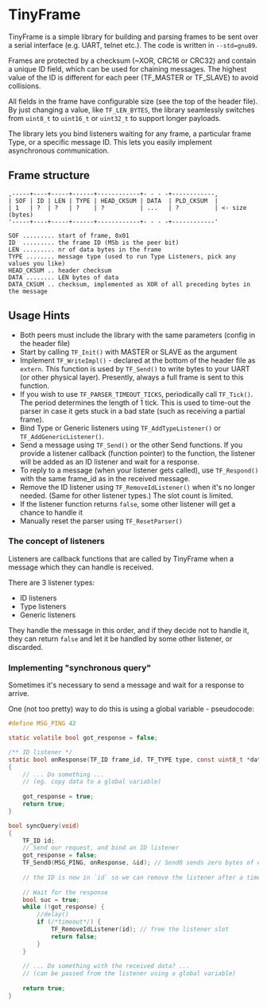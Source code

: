 # TinyFrame

TinyFrame is a simple library for building and parsing frames to be sent 
over a serial interface (e.g. UART, telnet etc.). The code is written 
in `--std=gnu89`.

Frames are protected by a checksum (~XOR, CRC16 or CRC32) and contain 
a unique ID field, which can be used for chaining messages. The highest value 
of the ID is different for each peer (TF_MASTER or TF_SLAVE) to avoid collisions.

All fields in the frame have configurable size (see the top of the header file).
By just changing a value, like `TF_LEN_BYTES`, the library seamlessly switches 
from `uint8_t` to `uint16_t` or `uint32_t` to support longer payloads.

The library lets you bind listeners waiting for any frame, a particular frame Type,
or a specific message ID. This lets you easily implement asynchronous
communication.

## Frame structure

```
,-----+----+-----+------+------------+- - - -+------------,                
| SOF | ID | LEN | TYPE | HEAD_CKSUM | DATA  | PLD_CKSUM  |                
| 1   | ?  | ?   | ?    | ?          | ...   | ?          | <- size (bytes)
'-----+----+-----+------+------------+- - - -+------------'                

SOF ......... start of frame, 0x01
ID  ......... the frame ID (MSb is the peer bit)
LEN ......... nr of data bytes in the frame
TYPE ........ message type (used to run Type Listeners, pick any values you like)
HEAD_CKSUM .. header checksum
DATA ........ LEN bytes of data
DATA_CKSUM .. checksum, implemented as XOR of all preceding bytes in the message
```

## Usage Hints

- Both peers must include the library with the same parameters (config in the header file)
- Start by calling `TF_Init()` with MASTER or SLAVE as the argument
- Implement `TF_WriteImpl()` - declared at the bottom of the header file as `extern`.
  This function is used by `TF_Send()` to write bytes to your UART (or other physical layer).
  Presently, always a full frame is sent to this function.
- If you wish to use `TF_PARSER_TIMEOUT_TICKS`, periodically call `TF_Tick()`. The period 
  determines the length of 1 tick. This is used to time-out the parser in case it gets stuck 
  in a bad state (such as receiving a partial frame).
- Bind Type or Generic listeners using `TF_AddTypeListener()` or `TF_AddGenericListener()`.
- Send a message using `TF_Send()` or the other Send functions.
  If you provide a listener callback (function pointer) to the function,
  the listener will be added as an ID listener and wait for a response.
- To reply to a message (when your listener gets called), use `TF_Respond()`
  with the same frame_id as in the received message.
- Remove the ID listener using `TF_RemoveIdListener()` when it's no longer
  needed. (Same for other listener types.) The slot count is limited.
- If the listener function returns `false`, some other listener will get
  a chance to handle it
- Manually reset the parser using `TF_ResetParser()`

### The concept of listeners

Listeners are callback functions that are called by TinyFrame when a message which 
they can handle is received.

There are 3 listener types:
 
- ID listeners
- Type listeners
- Generic listeners

They handle the message in this order, and if they decide not to handle it, they can return `false`
and let it be handled by some other listener, or discarded.

### Implementing "synchronous query"

Sometimes it's necessary to send a message and wait for a response to arrive.

One (not too pretty) way to do this is using a global variable - pseudocode:

```c
#define MSG_PING 42

static volatile bool got_response = false;

/** ID listener */
static bool onResponse(TF_ID frame_id, TF_TYPE type, const uint8_t *data, TF_LEN len)
{
    // ... Do something ... 
    // (eg. copy data to a global variable)
    
    got_response = true;
    return true;
}

bool syncQuery(void) 
{
    TF_ID id;
    // Send our request, and bind an ID listener
    got_response = false;
    TF_Send0(MSG_PING, onResponse, &id); // Send0 sends zero bytes of data, just TYPE
    
    // the ID is now in `id` so we can remove the listener after a timeout
    
    // Wait for the response
    bool suc = true;
    while (!got_response) {
        //delay()
        if (/*timeout*/) {
            TF_RemoveIdListener(id); // free the listener slot
            return false;
        }
    }
    
    // ... Do something with the received data? ...
    // (can be passed from the listener using a global variable)
    
    return true;
}
```
